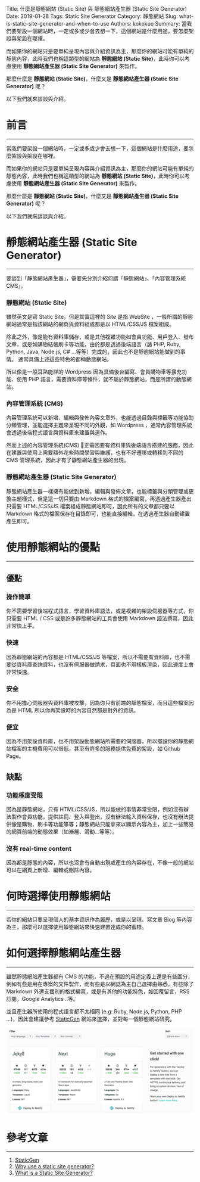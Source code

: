 Title: 什麼是靜態網站 (Static Site) 與 靜態網站產生器 (Static Site Generator)
Date: 2019-01-28
Tags: Static Site Generator
Category: 靜態網站
Slug: what-is-static-site-generator-and-when-to-use
Authors: kokokuo
Summary: 當我們要架設一個網站時，一定或多或少會去想一下，這個網站是什麼用途，要怎麼架設與架設在哪裡。

而如果你的網站只是要單純呈現內容與介紹資訊為主，那麼你的網站可能有單純的靜態內容，此時我們也稱這類型的網站為 **靜態網站 (Static Site)**，此時你可以考慮使用 **靜態網站產生器 (Static Site Generator)** 來製作。

那麼什麼是 **靜態網站 (Static Site)**，什麼又是 **靜態網站產生器 (Static Site Generator)** 呢？

以下我們就來談談與介紹。

# 前言
---
當我們要架設一個網站時，一定或多或少會去想一下，這個網站是什麼用途，要怎麼架設與架設在哪裡。

而如果你的網站只是要單純呈現內容與介紹資訊為主，那麼你的網站可能有單純的靜態內容，此時我們也稱這類型的網站為 **靜態網站 (Static Site)**，此時你可以考慮使用 **靜態網站產生器 (Static Site Generator)** 來製作。

那麼什麼是 **靜態網站 (Static Site)**，什麼又是 **靜態網站產生器 (Static Site Generator)** 呢？

以下我們就來談談與介紹。

# 靜態網站產生器 (Static Site Generator)
---
要談到「靜態網站產生器」，需要先分別介紹何謂「靜態網站」、「內容管理系統 CMS」。

### 靜態網站 (Static Site) 
雖然英文是寫 Static Site，但是其實這裡的 Site 是指 WebSite ，一般所謂的靜態網站通常是指該網站的網頁與資料組成都是以 HTML/CSS/JS 檔案組成。

除此之外，像是能有資料庫儲存，或是其他複雜功能如會員功能、用戶登入、發布文章，或是如購物結帳刷卡等功能，由於都是透過後端語言（諸 PHP, Ruby, Python, Java, Node.js, C# ...等等）完成的，因此也不是靜態網站能做到的事情。 通常具備上述這些特色的都稱動態網站。

所以像是一般耳熟能詳的 Wordpress 因為具備後台編寫、會員購物車等擴充功能、使用 PHP 語言，需要資料庫等條件，就不屬於靜態網站，而是所謂的動態網站。

### 內容管理系統 (CMS)
內容管理系統可以新增、編輯與發佈內容文章外，也能透過目錄與標籤等功能協助分類管理，並能選擇主題來呈現不同的外觀，如 Wordpress ，通常內容管理系統會透過後端程式語言與資料庫來建置與運作。

然而上述的內容管理系統(CMS) 正需因要有資料庫與後端語言搭建的服務，因此在建置與使用上需要額外花些時間學習與維護，也有不好遷移或轉移到不同的 CMS 管理系統，因此才有了靜態網站產生器的出現。

### 靜態網站產生器 (Static Site Generator)
靜態網站產生器一樣擁有能做到新增，編輯與發佈文章，也能標籤與分類管理或更換主題樣式，但是這一切只要由 Markdown 格式的檔案編寫，再透過產生器產出只需要 HTML/CSS/JS 檔案組成靜態網站即可，因此所有的文章都只要以 Markdown 格式的檔案保存在目錄即可，也能直接編輯，在透過產生器自動建置產生即可。

# 使用靜態網站的優點
----

## 優點
### 操作簡單
你不需要學習後端程式語言，學習資料庫語法，或是複雜的架設伺服器等方式，你只需要 HTML / CSS 或是許多靜態網站的工具會使用 Markdown 語法撰寫，因此非常快上手。

### 快速
因為靜態網站的內容都是 HTML/CSS/JS 等檔案，所以不需要有資料庫，也不需要從資料庫查詢資料，也沒有伺服器做請求，頁面也不用樣板渲染，因此速度上會非常快速。

### 安全
你不用擔心伺服器與資料庫被攻擊，因為你只有前端的靜態檔案，而且這些檔案因為是 HTML 所以你再架設時的內容自然都是對外的資訊。

### 便宜
因為不用架設資料庫，也不用架設動態網站所需要的伺服器，所以擺設你的靜態網站檔案的主機費用可以很低，甚至有許多的服務提供免費的架設，如 Github Page。

## 缺點

### 功能極度受限
因為是靜態網站，只有 HTML/CSS/JS，所以能做的事情非常受限，例如沒有辦法製作會員功能，提供註冊、登入與登出，沒有辦法輸入資料保存，也沒有辦法提供像是購物、刷卡等功能等等；靜態網站只能拿來以顯示內容為主，加上一些簡易的網頁前端的動態效果（如漸層、滑動...等等）。

### 沒有 real-time content
因為都是靜態的內容，所以也沒會有自動出現或產生的內容存在，不像一般的網站可以在網頁上新增、編輯或刪除內容。


# 何時選擇使用靜態網站
---
若你的網站只要呈現個人的基本資訊作為履歷，或是以呈現、寫文章 Blog 等內容為主，那麼可以選擇使用靜態網站來快速建置達成你的蜜標。


# 如何選擇靜態網站產生器
---
雖然靜態網站產生器都有 CMS 的功能，不過在預設的用途定義上還是有些區分，例如有些是用在專案的文件製作，而有些是以網誌為主自己選擇由熟悉，有些除了 Markdown 外還支援別的格式編寫，或是有其他的功能特色，如回覆留言，RSS 訂閱，Google Analytics ..等。

並且產生器所使用的程式語言都不太相同 (e.g: Ruby, Node.js, Python, PHP ...)，因此會建議參考 [StaticGen](https://www.staticgen.com/) 網站來選擇，並對每一個靜態網站研究。

![staticgen-site](../images/20190128-what-is-static-site-generator-and-when-to-use/staticgen-site.png)


# 參考文章
---
1. [StaticGen](https://www.staticgen.com/)
2. [Why use a static site generator?](https://learn.cloudcannon.com/jekyll/why-use-a-static-site-generator/)
3. [What is a Static Site Generator?](https://wsvincent.com/what-is-a-static-site-generator/)
